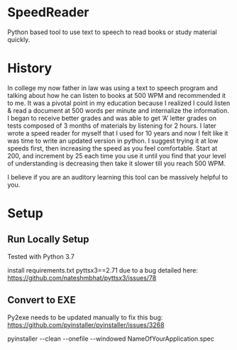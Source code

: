 # SpeedReader
Python based tool to use text to speech to read books or study material quickly.

# History
In college my now father in law was using a text to speech program and talking about how he can listen to books at 500 WPM and recommended it to me. It was a pivotal point in my education because I realized I could listen & read a document at 500 words per minute and internalize the information. I began to receive better grades and was able to get ‘A’ letter grades on tests composed of 3 months of materials by listening for 2 hours. I later wrote a speed reader for myself that I used for 10 years and now I felt like it was time to write an updated version in python. I suggest trying it at low speeds first, then increasing the speed as you feel comfortable. Start at 200, and increment by 25 each time you use it until you find that your level of understanding is decreasing then take it slower till you reach 500 WPM. 

I believe if you are an auditory learning this tool can be massively helpful to you.

# Setup
## Run Locally Setup
Tested with Python 3.7

install requirements.txt
pyttsx3==2.71 due to a bug detailed here: https://github.com/nateshmbhat/pyttsx3/issues/78

## Convert to EXE
Py2exe needs to be updated manually to fix this bug: https://github.com/pyinstaller/pyinstaller/issues/3268

pyinstaller --clean --onefile --windowed NameOfYourApplication.spec
